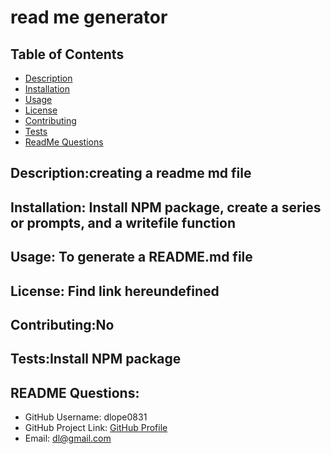 # read me generator
## Table of Contents
- [Description](#projectDescription)
- [Installation](#projectInstallation)
- [Usage](#projectUsage)
- [License](#License)
- [Contributing](#projectContribution)
- [Tests](#testInstructions)
- [ReadMe Questions](#readmequestions)

## Description:creating a readme md file

## Installation: Install NPM package, create a series or prompts, and a writefile function

## Usage: To generate a README.md file

## License: Find link hereundefined

## Contributing:No

## Tests:Install NPM package

## README Questions: 

- GitHub Username: dlope0831 
- GitHub Project Link: [GitHub Profile](https://github.com/dlope0831)
- Email: dl@gmail.com
